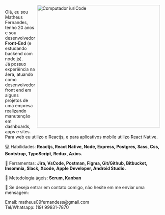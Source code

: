 <img src="https://raw.githubusercontent.com/MicaelliMedeiros/micaellimedeiros/master/image/computer-illustration.png" min-width="400px" max-width="400px" width="400px" align="right" alt="Computador iuriCode">

<p align="left">   Olá, eu sou Matheus Fernandes, tenho 20 anos e sou desenvolvedor <strong>Front-End</strong> (e estudando backend com node.js).<br>
Já possuo experiência na áera, atuando como desenvolvedor front end em alguns projetos de uma empresa realizando manutenção em dashboards, apps e sites.<br>
Para web eu utilizo o Reactjs, e para aplicativos mobile utilizo React Native.
</p>

<p align="left">
  💻 Habilidades: <strong> Reactjs, React Native, Node, Express, Postgres, Sass, Css, Bootstrap, TypeScript, Redux, Axios. </strong>
</p>

<p align="left">
  💼 Ferramentas:  <strong> Jira, VsCode, Postman, Figma, Git/Github, Bitbucket, Insomnia, Slack, Xcode, Apple Developer, Android Studio. </strong>
</p>

<p align="left">
  💼 Metodologia ágeis:  <strong>Scrum, Kanban </strong>
</p>

<p align="left">
  💌  Se deseja entrar em contato comigo, não hesite em me enviar uma mensagem:
</p>

<p> Email: matheus09fernandess@gmail.com <br>
  Tel/Whatsapp: (19) 99931-7870 
  </p>
